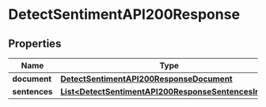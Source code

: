 

# DetectSentimentAPI200Response


## Properties

| Name | Type | Description | Notes |
|------------ | ------------- | ------------- | -------------|
|**document** | [**DetectSentimentAPI200ResponseDocument**](DetectSentimentAPI200ResponseDocument.md) |  |  [optional] |
|**sentences** | [**List&lt;DetectSentimentAPI200ResponseSentencesInner&gt;**](DetectSentimentAPI200ResponseSentencesInner.md) |  |  [optional] |



